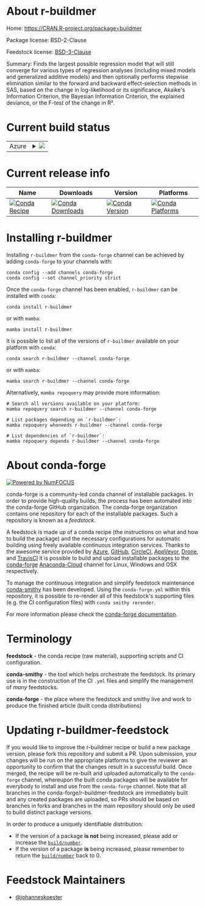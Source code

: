 About r-buildmer
================

Home: https://CRAN.R-project.org/package=buildmer

Package license: BSD-2-Clause

Feedstock license: [BSD-3-Clause](https://github.com/conda-forge/r-buildmer-feedstock/blob/main/LICENSE.txt)

Summary: Finds the largest possible regression model that will still converge for various types of regression analyses (including mixed models and generalized additive models) and then optionally performs stepwise elimination similar to the forward and backward effect-selection methods in SAS, based on the change in log-likelihood or its significance, Akaike's Information Criterion, the Bayesian Information Criterion, the explained deviance, or the F-test of the change in R².

Current build status
====================


<table>
    
  <tr>
    <td>Azure</td>
    <td>
      <details>
        <summary>
          <a href="https://dev.azure.com/conda-forge/feedstock-builds/_build/latest?definitionId=18498&branchName=main">
            <img src="https://dev.azure.com/conda-forge/feedstock-builds/_apis/build/status/r-buildmer-feedstock?branchName=main">
          </a>
        </summary>
        <table>
          <thead><tr><th>Variant</th><th>Status</th></tr></thead>
          <tbody><tr>
              <td>linux_64_r_base4.1</td>
              <td>
                <a href="https://dev.azure.com/conda-forge/feedstock-builds/_build/latest?definitionId=18498&branchName=main">
                  <img src="https://dev.azure.com/conda-forge/feedstock-builds/_apis/build/status/r-buildmer-feedstock?branchName=main&jobName=linux&configuration=linux%20linux_64_r_base4.1" alt="variant">
                </a>
              </td>
            </tr><tr>
              <td>linux_64_r_base4.2</td>
              <td>
                <a href="https://dev.azure.com/conda-forge/feedstock-builds/_build/latest?definitionId=18498&branchName=main">
                  <img src="https://dev.azure.com/conda-forge/feedstock-builds/_apis/build/status/r-buildmer-feedstock?branchName=main&jobName=linux&configuration=linux%20linux_64_r_base4.2" alt="variant">
                </a>
              </td>
            </tr><tr>
              <td>osx_64_r_base4.1</td>
              <td>
                <a href="https://dev.azure.com/conda-forge/feedstock-builds/_build/latest?definitionId=18498&branchName=main">
                  <img src="https://dev.azure.com/conda-forge/feedstock-builds/_apis/build/status/r-buildmer-feedstock?branchName=main&jobName=osx&configuration=osx%20osx_64_r_base4.1" alt="variant">
                </a>
              </td>
            </tr><tr>
              <td>osx_64_r_base4.2</td>
              <td>
                <a href="https://dev.azure.com/conda-forge/feedstock-builds/_build/latest?definitionId=18498&branchName=main">
                  <img src="https://dev.azure.com/conda-forge/feedstock-builds/_apis/build/status/r-buildmer-feedstock?branchName=main&jobName=osx&configuration=osx%20osx_64_r_base4.2" alt="variant">
                </a>
              </td>
            </tr><tr>
              <td>win_64</td>
              <td>
                <a href="https://dev.azure.com/conda-forge/feedstock-builds/_build/latest?definitionId=18498&branchName=main">
                  <img src="https://dev.azure.com/conda-forge/feedstock-builds/_apis/build/status/r-buildmer-feedstock?branchName=main&jobName=win&configuration=win%20win_64_" alt="variant">
                </a>
              </td>
            </tr>
          </tbody>
        </table>
      </details>
    </td>
  </tr>
</table>

Current release info
====================

| Name | Downloads | Version | Platforms |
| --- | --- | --- | --- |
| [![Conda Recipe](https://img.shields.io/badge/recipe-r--buildmer-green.svg)](https://anaconda.org/conda-forge/r-buildmer) | [![Conda Downloads](https://img.shields.io/conda/dn/conda-forge/r-buildmer.svg)](https://anaconda.org/conda-forge/r-buildmer) | [![Conda Version](https://img.shields.io/conda/vn/conda-forge/r-buildmer.svg)](https://anaconda.org/conda-forge/r-buildmer) | [![Conda Platforms](https://img.shields.io/conda/pn/conda-forge/r-buildmer.svg)](https://anaconda.org/conda-forge/r-buildmer) |

Installing r-buildmer
=====================

Installing `r-buildmer` from the `conda-forge` channel can be achieved by adding `conda-forge` to your channels with:

```
conda config --add channels conda-forge
conda config --set channel_priority strict
```

Once the `conda-forge` channel has been enabled, `r-buildmer` can be installed with `conda`:

```
conda install r-buildmer
```

or with `mamba`:

```
mamba install r-buildmer
```

It is possible to list all of the versions of `r-buildmer` available on your platform with `conda`:

```
conda search r-buildmer --channel conda-forge
```

or with `mamba`:

```
mamba search r-buildmer --channel conda-forge
```

Alternatively, `mamba repoquery` may provide more information:

```
# Search all versions available on your platform:
mamba repoquery search r-buildmer --channel conda-forge

# List packages depending on `r-buildmer`:
mamba repoquery whoneeds r-buildmer --channel conda-forge

# List dependencies of `r-buildmer`:
mamba repoquery depends r-buildmer --channel conda-forge
```


About conda-forge
=================

[![Powered by
NumFOCUS](https://img.shields.io/badge/powered%20by-NumFOCUS-orange.svg?style=flat&colorA=E1523D&colorB=007D8A)](https://numfocus.org)

conda-forge is a community-led conda channel of installable packages.
In order to provide high-quality builds, the process has been automated into the
conda-forge GitHub organization. The conda-forge organization contains one repository
for each of the installable packages. Such a repository is known as a *feedstock*.

A feedstock is made up of a conda recipe (the instructions on what and how to build
the package) and the necessary configurations for automatic building using freely
available continuous integration services. Thanks to the awesome service provided by
[Azure](https://azure.microsoft.com/en-us/services/devops/), [GitHub](https://github.com/),
[CircleCI](https://circleci.com/), [AppVeyor](https://www.appveyor.com/),
[Drone](https://cloud.drone.io/welcome), and [TravisCI](https://travis-ci.com/)
it is possible to build and upload installable packages to the
[conda-forge](https://anaconda.org/conda-forge) [Anaconda-Cloud](https://anaconda.org/)
channel for Linux, Windows and OSX respectively.

To manage the continuous integration and simplify feedstock maintenance
[conda-smithy](https://github.com/conda-forge/conda-smithy) has been developed.
Using the ``conda-forge.yml`` within this repository, it is possible to re-render all of
this feedstock's supporting files (e.g. the CI configuration files) with ``conda smithy rerender``.

For more information please check the [conda-forge documentation](https://conda-forge.org/docs/).

Terminology
===========

**feedstock** - the conda recipe (raw material), supporting scripts and CI configuration.

**conda-smithy** - the tool which helps orchestrate the feedstock.
                   Its primary use is in the construction of the CI ``.yml`` files
                   and simplify the management of *many* feedstocks.

**conda-forge** - the place where the feedstock and smithy live and work to
                  produce the finished article (built conda distributions)


Updating r-buildmer-feedstock
=============================

If you would like to improve the r-buildmer recipe or build a new
package version, please fork this repository and submit a PR. Upon submission,
your changes will be run on the appropriate platforms to give the reviewer an
opportunity to confirm that the changes result in a successful build. Once
merged, the recipe will be re-built and uploaded automatically to the
`conda-forge` channel, whereupon the built conda packages will be available for
everybody to install and use from the `conda-forge` channel.
Note that all branches in the conda-forge/r-buildmer-feedstock are
immediately built and any created packages are uploaded, so PRs should be based
on branches in forks and branches in the main repository should only be used to
build distinct package versions.

In order to produce a uniquely identifiable distribution:
 * If the version of a package **is not** being increased, please add or increase
   the [``build/number``](https://docs.conda.io/projects/conda-build/en/latest/resources/define-metadata.html#build-number-and-string).
 * If the version of a package **is** being increased, please remember to return
   the [``build/number``](https://docs.conda.io/projects/conda-build/en/latest/resources/define-metadata.html#build-number-and-string)
   back to 0.

Feedstock Maintainers
=====================

* [@johanneskoester](https://github.com/johanneskoester/)

